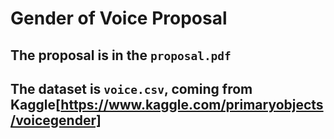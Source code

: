 # Gender of Voice Proposal

## The proposal is in the `proposal.pdf`

## The dataset is `voice.csv`, coming from Kaggle[https://www.kaggle.com/primaryobjects/voicegender]
